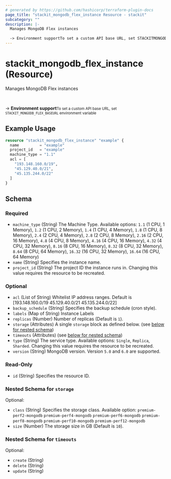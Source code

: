 ```yaml
---
# generated by https://github.com/hashicorp/terraform-plugin-docs
page_title: "stackit_mongodb_flex_instance Resource - stackit"
subcategory: ""
description: |-
  Manages MongoDB Flex instances
  
  -> Environment supportTo set a custom API base URL, set STACKITMONGODBFLEX_BASEURL environment variable
---
```


# stackit_mongodb_flex_instance (Resource)

Manages MongoDB Flex instances

<br />

-> __Environment support__<small>To set a custom API base URL, set <code>STACKIT_MONGODB_FLEX_BASEURL</code> environment variable </small>

## Example Usage

```terraform
resource "stackit_mongodb_flex_instance" "example" {
  name         = "example"
  project_id   = "example"
  machine_type = "1.1"
  acl = [
    "193.148.160.0/19",
    "45.129.40.0/21",
    "45.135.244.0/22"
  ]
}
```

<!-- schema generated by tfplugindocs -->
## Schema

### Required

- `machine_type` (String) The Machine Type. Available options: `1.1` (1 CPU, 1 Memory), `1.2` (1 CPU, 2 Memory), `1.4` (1 CPU, 4 Memory), `1.8` (1 CPU, 8 Memory), `2.4` (2 CPU, 4 Memory), `2.8` (2 CPU, 8 Memory), `2.16` (2 CPU, 16 Memory), `4.8` (4 CPU, 8 Memory), `4.16` (4 CPU, 16 Memory), `4.32` (4 CPU, 32 Memory), `8.16` (8 CPU, 16 Memory), `8.32` (8 CPU, 32 Memory), `8.64` (8 CPU, 64 Memory), `16.32` (16 CPU, 32 Memory), `16.64` (16 CPU, 64 Memory)
- `name` (String) Specifies the instance name.
- `project_id` (String) The project ID the instance runs in. Changing this value requires the resource to be recreated.

### Optional

- `acl` (List of String) Whitelist IP address ranges. Default is [193.148.160.0/19 45.129.40.0/21 45.135.244.0/22]
- `backup_schedule` (String) Specifies the backup schedule (cron style).
- `labels` (Map of String) Instance Labels
- `replicas` (Number) Number of replicas (Default is `1`).
- `storage` (Attributes) A single `storage` block as defined below. (see [below for nested schema](#nestedatt--storage))
- `timeouts` (Attributes) (see [below for nested schema](#nestedatt--timeouts))
- `type` (String) The service type. Available options: `Single`, `Replica`, `Sharded`. Changing this value requires the resource to be recreated.
- `version` (String) MongoDB version. Version `5.0` and `6.0` are supported.

### Read-Only

- `id` (String) Specifies the resource ID.

<a id="nestedatt--storage"></a>
### Nested Schema for `storage`

Optional:

- `class` (String) Specifies the storage class. Available option: `premium-perf2-mongodb` `premium-perf4-mongodb` `premium-perf6-mongodb` `premium-perf8-mongodb` `premium-perf10-mongodb` `premium-perf12-mongodb`
- `size` (Number) The storage size in GB (Default is `10`).


<a id="nestedatt--timeouts"></a>
### Nested Schema for `timeouts`

Optional:

- `create` (String)
- `delete` (String)
- `update` (String)


